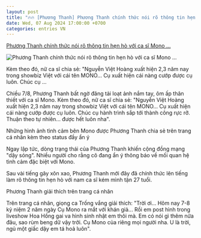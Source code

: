 ```yaml
---
layout: post
title: "🔥🔥 [Phương Thanh] Phương Thanh chính thức nói rõ thông tin hẹn hò với ca sĩ Mono ..."
date: Wed, 07 Aug 2024 17:00:00 +0700
categories: entries VN
---
```

[Phương Thanh chính thức nói rõ thông tin hẹn hò với ca sĩ Mono ...](https://soha.vn/phuong-thanh-chinh-thuc-noi-ro-thong-tin-hen-ho-voi-ca-si-mono-kem-27-tuoi-198240807170343066.htm)

![Phương Thanh chính thức nói rõ thông tin hẹn hò với ca sĩ Mono ...](https://sohanews.sohacdn.com/zoom/600_315/160588918557773824/2024/8/7/454075533-1045194013633332-286690544448457475-n-17230249280861597840576-71-0-469-760-crop-1723024938558521920726.jpg)

Kèm theo đó, nữ ca sĩ chia sẻ: "Nguyễn Việt Hoàng xuất hiện 2,3 năm nay trong showbiz Việt với cái tên MONO... Cụ xuất hiện cái nàng cướp được cụ luôn. Chúc cụ ...

Chiều 7/8, Phương Thanh bất ngờ đăng tải loạt ảnh nắm tay, ôm ấp thân thiết với ca sĩ Mono. Kèm theo đó, nữ ca sĩ chia sẻ: "Nguyễn Việt Hoàng xuất hiện 2,3 năm nay trong showbiz Việt với cái tên MONO... Cụ xuất hiện cái nàng cướp được cụ luôn. Chúc cụ hành trình sắp tới thành công rực rỡ. Thuận theo tự nhiên... được hết luôn nha".

Những hình ảnh tình cảm bên Mono được Phương Thanh chia sẻ trên trang cá nhân kèm theo status đầy ẩn ý

Ngay lập tức, dòng trạng thái của Phương Thanh khiến cộng đồng mạng "dậy sóng". Nhiều người cho rằng cô đang ẩn ý thông báo về mối quan hệ tình cảm đặc biệt với Mono.

Sau vài tiếng gây xôn xao, Phương Thanh mới đây đã chính thức lên tiếng làm rõ thông tin hẹn hò với nam ca sĩ kém mình tận 27 tuổi.

Phương Thanh giải thích trên trang cá nhân

Trên trang cá nhân, giọng ca Trống vắng giải thích: "Trời ơi... Hôm nay 7-8 kỷ niệm 2 năm ngày Cụ Mono ra mắt với khán giả... Rồi em post hình trong liveshow Hoa Hồng gai va hình sinh nhật em thôi mà. Em có nói gì thêm nữa đâu, sao rùm beng dữ vậy trởi. Cụ Mono của riêng mọi người nha. U là trời, ngủ một giấc dậy em tá hoả luôn".

